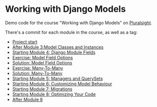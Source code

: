 # Working with Django Models
Demo code for the course "Working with Django Models" on [Pluralsight](https://www.pluralsight.com).

There's a commit for each module in the course, as well as a tag:


- [Project start](https://github.com/codesensei-courses/django_models/releases/tag/project-start)
- [After Module 3:Model Classes and Instances](https://github.com/codesensei-courses/django_models/releases/tag/m3-model-classes)
- [Starting Module 4: Django Module Fields](https://github.com/codesensei-courses/django_models/releases/tag/m4-model-fields)
- [Exercise: Model Field Options](https://github.com/codesensei-courses/django_models/releases/tag/m4-exercise-sku)
- [Solution: Model Field Options](https://github.com/codesensei-courses/django_models/releases/tag/m4-solution-sku)
- [Exercise: Many-To-Many](https://github.com/codesensei-courses/django_models/releases/tag/m4-exercise-m2m)
- [Solution: Many-To-Many](https://github.com/codesensei-courses/django_models/releases/tag/m4-solution-m2m)
- [Starting Module 5: Managers and QuerySets](https://github.com/codesensei-courses/django_models/releases/tag/m5-managers-querysets)
- [Starting Module 6: Customizing Model Behaviour](https://github.com/codesensei-courses/django_models/releases/tag/m6-customizing-models)
- [Starting Module 7: Migrations](https://github.com/codesensei-courses/django_models/releases/tag/m7-migrations)
- [Starting Module 8: Optimizing Your Code](https://github.com/codesensei-courses/django_models/releases/tag/m8-optimizing)
- [After Module 8](https://github.com/codesensei-courses/django_models/releases/tag/end-of-course)
